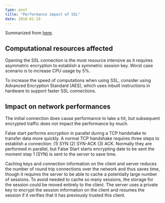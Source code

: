 ```yaml
---
type: post
title: "Performance impact of SSL"
date: 2018-01-19
---
```


Summarized from [here](https://www.maxcdn.com/blog/ssl-performance-myth/).

## Computational resources affected

Opening the SSL connection is the most resource intensive
as it requires asymmetric encryption to establish 
a symmetric session key.
Worst case scenario is to increase CPU usage by 5%.

To increase the speed of computations when using SSL,
consider using Advanced Encryption Standard (AES),
which uses inbuilt instructions in hardware to support
faster SSL connections.

## Impact on network performances

The initial connection does cause performance to take a hit,
but subsequent encrypted traffic does not impact the performance by much.

False start performs encryption in parallel during a TCP handshake
to transfer data more quickly.
A normal TCP handshake requires three steps to establish a connection:
(1) SYN (2) SYN-ACK (3) ACK.
Normally they are performed in parallel, but False Start
starts encrypting date to be sent the moment step 1 (SYN) is sent to the server to save time.

Caching keys and connection information on the client and server
reduces the number of round trip connections over the network and thus saves time,
though it requires the server to be able to cache a potentially large number of sessions.
To avoid needed to cache so many sessions, the storage for the session 
could be moved entirely to the client.
The server uses a private key to encrypt the session information on the client
and resumes the session if it verifies that it has previously trusted this client.


